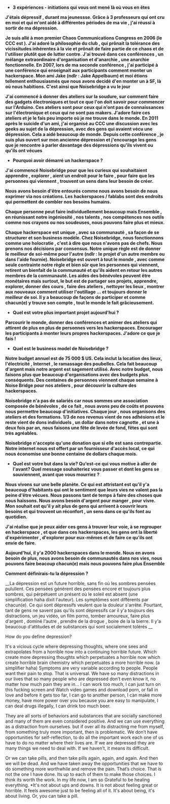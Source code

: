 * __3 expériences - initiations qui vous ont mené là où vous en êtes__

__J'étais dépressif , durant ma jeunessse. Grâce à 3 professeurs qui ont cru en moi et qui m'ont aidé à différentes périodes de ma vie , j'ai réussi à sortir de ma dépression.__

__Je suis allé à mon premier Chaos Communications Congress en 2006 (le CCC est ).
J'ai adoré la philosophie du club , qui prônait la tolérance des vicissitudes inhérentes à la vie et prônait de faire partie de ce chaos et de l'utiliser plutôt que de lutter contre.
J'ai trouvé dans ces conférences , un mélange extraordinaire d'organisation et d'anarchie , une anarchie fonctionnelle. En 2007, lors de ma seconde conférence , j'ai participé à une conférence qui enseignait aux participants comment monter un hackerspace. Mon ami Jake (ndlr : Jake Appelbaum) et moi étions tellement enthousiasmés que nous avons decidé d'en monter un à SF, là où nous habitions. C'est ainsi que Noisebridge a vu le jour__

__J'ai commencé à donner des ateliers sur la soudure, sur comment faire des gadgets électroniques et tout ce que l'on doit savoir pour commencer sur l'Arduino. Ces ateliers sont pour ceux qui n'ont pas de connaissances sur l'électronique et ceux qui ne sont pas makers. J'adore faire ces ateliers et je le fais peu importe où je me trouve dans le monde. En 2011 après le suicide d'un ami, j'ai organisé au CCC une discussion avec les geeks au sujet de la dépression, avec des gens qui avaient vécu une dépression. Cela a aidé beaucoup de monde. Depuis cette conférence , je suis plus ouvert sur mon ancienne dépression et j'encourage les gens que je rencontre à parler davantage des dépressions qu'ils vivent ou qu'ils ont vécues__


* __Pourquoi avoir démarré un hackerspace ?__

__J'ai commencé Noisebridge pour que les curieux qui souhaitaient apprendre , explorer , aient un endroit pour le faire , pour faire que les personnes qui viennent , trouvent un sens dans leur besoin de créer.__

__Nous avons besoin d'être entourés comme nous avons besoin de nous exprimer via nos créations. Les hackerspaces / fablabs sont des endroits qui permettent de combler nos besoins humains.__

__Chaque personne peut faire individuellement beaucoup mais Ensemble , en réunissant notre ingéniosité , nos talents , nos compétences nos outils comme nos crayons ou nos soudeuses, nous pouvons faire plus et mieux.__ 

__Chaque hackerspace est unique , avec sa communauté , sa façon de se structurer et son business modèle. Chez Noisebridge, nous fonctionnons comme une holocratie , c'est à dire que nous n'avons pas de chefs. Nous prenons nos décisions par consensus. Notre unique règle est de donner le meilleur de soi-même pour l'autre (ndlr : le projet d'un autre membre ou dans l'aide fournie). Noisebridge est ouvert à tout le monde , avec comme seule contrainte notre règle et bien sûr que les personnes qui viennent, retirent un bienfait de la communauté et qu'ils aident en retour les autres membres de la communauté.
Les aides des bénévoles peuvent être monétaires mais surtout, le but est de partager ses projets, apprendre, explorer, donner des cours , faire des ateliers , nettoyer les lieux , montrer aux nouveaux comment utiliser l'outillage ... et toujours donner le meilleur de soi. Il y a beaucoup de façons de participer et comme chacun(e) y trouve son compte , tout le monde le fait grâcieusement.__


* __Quel est votre plus important projet aujourd'hui ?__

__Parcourir le monde, donner des conférences et animer des ateliers qui attirent de plus en plus de personnes vers les hackerspaces. Encourager les participants à monter leurs propres hackerspaces. J'adore ce que je fais !__


* __Quel est le business model de Noisebridge ?__

__Notre budget annuel est de 75 000 $ US. Cela inclut la location des lieux, l'électricité , Internet , le ramassage des poubelles. Cela fait beaucoup d'argent mais notre argent est sagement utilisé. Avec notre budget, nous faisons plus que beaucoup d'organisations avec des budgets plus conséquents. Des centaines de personnes viennent chaque semaine à Noise Bridge pour nos ateliers , pour découvrir la culture des hackerspaces.__

__Noisebridge n'a pas de salariés car nous sommes une association composée de bénévoles , de ce fait , nous avons peu de coûts et pouvons nous permettre beaucoup d'initiatives. Chaque jour , nous organisons des ateliers et des formations. 1/3 de nos revenus vient de nos adhésions et le reste vient de dons individuels , un dollar dans notre cagnotte , et une à deux fois par an, nous faisons une fête de levée de fond, fêtes qui sont très agréables.__  

__Noisebridge n'accepte qu'une donation que si elle est sans contrepartie. Notre internet nous est offert par un fournisseur d'accès local, ce qui nous économise une bonne centaine de dollars  chaque mois.__


* __Quel est votre but dans la vie? Qu'est-ce qui vous motive à aller de l'avant? Quel message souhaiteriez vous passer et dont les gens se souviennent, avant que vous mourriez ?__

__Nous vivons sur une belle planète. Ce qui est attristant est qu'il y'a beaucoup d'habitants qui ont le sentiment que leurs vies ne valent pas la peine d'être vécues. Nous passons tant de temps à faire des choses que nous haïssons. Nous avons besoin d'argent pour manger , pour vivre. Mon souhait est qu'il y ait plus de gens qui arrivent à couvrir leurs besoins et qui trouvent un réconfort , un sens dans ce qu'ils font au quotidien.__

__J'ai réalise que je peux aider ces gens à trouver leur voie, à se regrouper en hackerspace , et que dans ces hackerspaces, les gens ont la liberté d'expérimenter , d'explorer pour eux-mêmes et de faire ce qu'ils ont envie de faire.__

__Aujourd'hui, il y'a 2000 hackerspaces dans le monde. Nous en avons besoin de plus, nous avons besoin de communautés dans nos vies, nous pouvons faire beacoup chacun(e) mais nous pouvons faire plus Ensemble__

__Comment définirais-tu la dépression ?__

__La dépression est un future horrible, sans fin où les sombres pensées pulullent. Ces pensées générent des pensées encore et toujours plus sombres, qui pérpétuent un présent où le soleil est absent (une simplification haha dixit l'auteur).  Les symptômes sont différents par chacun(e). Ce qui sont dépressifs veulent que la douleur s'arrête. Pourtant, tant de gens ne savent pas qu'ils sont dépressifs car il y'a toujours des distractions, un jeu vidéo, un film porno, tomber amoureux, faire plus d'argent , dominé l'autre , prendre de la drogue , boire de la la bierre.  Il y'a beaucoup d'attitudes et de substances qui sont socialement tolérés  __

How do you define depression?

It's a vicious cycle where depressing thoughts, where one sees and extrapolates from a horrible now into a continuing horrible future. Which create more depressing thoughts which perpetuates a horrible now which create horrible brain chemistry which perpetuates a more horrible now.  (a simplifier haha)
Symptoms are very variable according to people. People want their pain to stop. That is universal. We have so many distractions in our lives that so many people who are depressed don’t even know it, no matter how much pain they are in... I can work too much, I can just turn on this fucking screen and Watch video games and download porn, or fall in love and before it gets too far, I can go to another person, I can make more money, have more power over you because you are easy to manipulate, I can deal drugs illegally, I can drink too much beer.

They are all sorts of behaviors and substances that are socially sanctioned and many of them are even considered positive. And we can use everything as a distraction from ourselves. but if over all its distracting me from myself, from something truly more important, then is problematic. 
We don’t have opportunities for self-reflection, to do all the important work each one of us have to do no matter where their lives are. If we are depressed they are many things we need to deal with. If we haven’t, it means its difficult.

Or we can take pills, and then take pills again, again, and again. And then we will be dead. And we have taken away the opportunities that we have to do something more worthwhile and remove the pain. That’s choice. That is not the one I have done. Its up to each of them to make those choices. I think its worth the work. 
In my life now, I am so Grateful to be healing everything. 
*It's not about ups and downs. It is not about feeling great or horrible. It feels awesome just to be feeling all of it. It's about being, it's about living. Or, you can take a pill.

